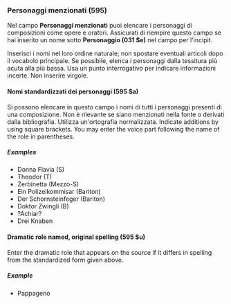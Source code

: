 ### Personaggi menzionati (595)

Nel campo **Personaggi menzionati** puoi elencare i personaggi di composizioni come opere e oratori. Assicurati di riempire questo campo se hai inserito un nome sotto **Personaggio (031 $e)** nel campo per l'incipit.

Inserisci i nomi nel loro ordine naturale; non spostare eventuali articoli dopo il vocabolo principale. Se possibile, elenca i personaggi dalla tessitura più acuta alla più bassa. Usa un punto interrogativo per indicare informazioni incerte. Non inserire virgole.

#### Nomi standardizzati dei personaggi (595 $a)

Si possono elencare in questo campo i nomi di tutti i personaggi presenti di una composizione. Non è rilevante se siano menzionati nella fonte o derivati dalla bibliografia. Utilizza un'ortografia normalizzata. Indicate additions by using square brackets. You may enter the voice part following the name of the role in parentheses.

##### Examples

- Donna Flavia (S)
- Theodor (T)
- Zerbinetta (Mezzo-S)
- Ein Polizeikommisar (Bariton)
- Der Schornsteinfeger (Bariton)
- Doktor Zwingli (B)
- ?Achiar?
- Drei Knaben

#### Dramatic role named, original spelling (595 $u)

Enter the dramatic role that appears on the source if it differs in spelling from the standardized form given above.

##### Example

- Pappageno

